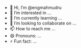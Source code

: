 - 👋 Hi, I’m @engmahmudru
- 👀 I’m interested in ...
- 🌱 I’m currently learning ...
- 💞️ I’m looking to collaborate on ...
- 📫 How to reach me ...
- 😄 Pronouns: ...
- ⚡ Fun fact: ...

<!---
engmahmudru/engmahmudru is a ✨ special ✨ repository because its `README.md` (this file) appears on your GitHub profile.
You can click the Preview link to take a look at your changes.
--->
